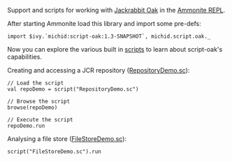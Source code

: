 Support and scripts for working with [Jackrabbit Oak](http://jackrabbit.apache.org/oak/) in the
[Ammonite REPL](https://lihaoyi.github.io/Ammonite/).

After starting Ammonite load this library and import some pre-defs:

    import $ivy.`michid:script-oak:1.3-SNAPSHOT`, michid.script.oak._

Now you can explore the various built in [scripts](src/main/resources/scripts) to learn about 
script-oak's capabilities.
 
Creating and accessing a JCR repository ([RepositoryDemo.sc](src/main/resources/scripts/RepositoryDemo.sc)):
 
    // Load the script
    val repoDemo = script("RepositoryDemo.sc")
    
    // Browse the script
    browse(repoDemo)
    
    // Execute the script
    repoDemo.run

Analysing a file store ([FileStoreDemo.sc](src/main/resources/scripts/FileStoreDemo.sc)):

    script("FileStoreDemo.sc").run
